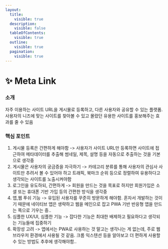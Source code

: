 ```yaml
---
layout:
  title:
    visible: true
  description:
    visible: false
  tableOfContents:
    visible: true
  outline:
    visible: true
  pagination:
    visible: true
---
```


# ✨ Meta Link

### 소개

자주 이용하는 사이트 URL을 게시물로 등록하고, 다른 사용자와 공유할 수 있는 플랫폼. 사용자의 니즈에 맞는 사이트를 찾아볼 수 있고 몰랐던 유용한 사이트를 홍보해주는 효과를 줄 수 있음

### 핵심 포인트

1. 게시물 등록은 간편하게 해야함 -> 사용자가 사이트 URL만 등록하면 사이트에 접근하여 메타데이터를 추출해 썸네일, 제목, 설명 등을 자동으로 추출하는 것을 기본으로 생각중
2. 게시물은 사용자의 궁금증을 자극하기 -> 카테고리 분류를 통해 사용자의 관심사 사이트만 추려서 볼 수 있어야 하고 트래픽, 북마크 순위 등으로 정렬하여 유용하다고 생각되는 사이트를 노출시켜야함
3. 로그인을 유도하되, 간편하게 -> 회원을 만드는 것을 목표로 하지만 회원가입은 소셜 또는 휴대폰 기반 가입 등의 간편한 방식을 생각중
4. 앱,웹 푸쉬 기능 -> 유입된 사용자를 꾸준히 방문하게 해야함. 혼자서 개발하는 것이기 때문에 네이티브 앱은 생략하고 웹을 메인으로 잡고 PWA 기반 반응형 앱을 만드는 쪽으로 기우는 중..
5. 심플한 UX/UI, 심플한 기능 -> 잡다한 기능은 최대한 배제하고 필요하다고 생각되는 기능들에 집중하기
6. 확장성 고려 -> 앱에서는 PWA로 사용하는 것 말고는 생각나는 게 없는데, 주로 웹  브라우저 환경에서 사용될 것 같음. 크롬 익스텐션 등을 알아보고 더 편하게 사용할 수 있는 방법도 추후에 생각해야함..
